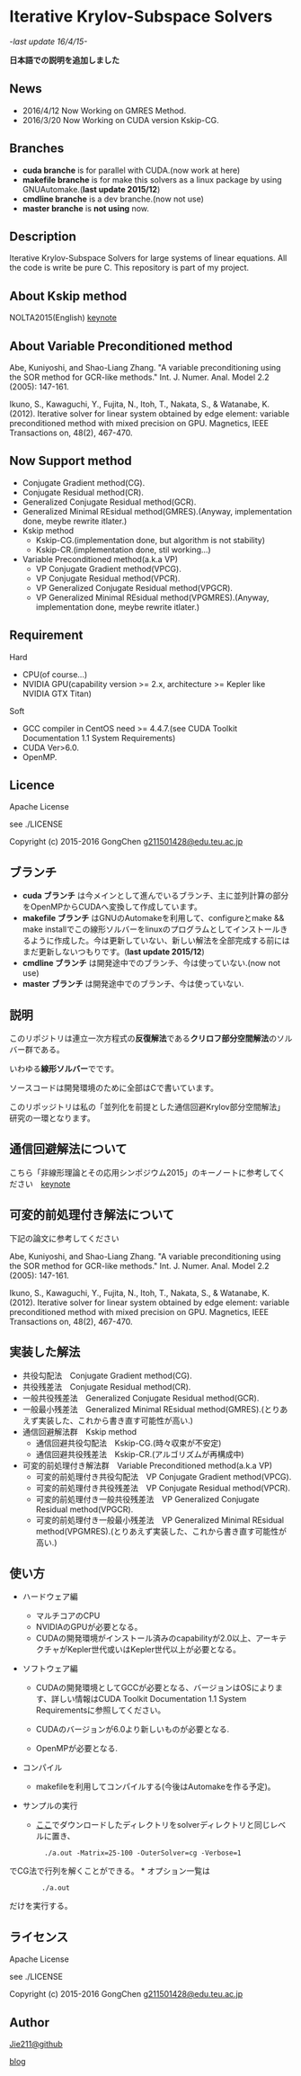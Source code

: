 Iterative Krylov-Subspace Solvers
====
*-last update 16/4/15-*

**日本語での説明を追加しました**
## News
* 2016/4/12 Now Working on GMRES Method.
* 2016/3/20 Now Working on CUDA version Kskip-CG.

## Branches
* **cuda branche** is for parallel with CUDA.(now work at here)
* **makefile branche** is for make this solvers as a linux package by using GNUAutomake.(**last update 2015/12**)
* **cmdline branche** is a dev branche.(now not use)
* **master branche** is **not using** now.

## Description
Iterative Krylov-Subspace Solvers for large systems of linear equations. 
All the code is write be pure C.
This repository is part of my project.

## About Kskip method
NOLTA2015(English) [keynote](https://www.dropbox.com/s/ni0gt1m93izdhem/NOLTA2015_12_3.key?dl=0)

## About Variable Preconditioned method
Abe, Kuniyoshi, and Shao-Liang Zhang. "A variable preconditioning using the SOR method for GCR-like methods." Int. J. Numer. Anal. Model 2.2 (2005): 147-161.

Ikuno, S., Kawaguchi, Y., Fujita, N., Itoh, T., Nakata, S., & Watanabe, K. (2012). Iterative solver for linear system obtained by edge element: variable preconditioned method with mixed precision on GPU. Magnetics, IEEE Transactions on, 48(2), 467-470.

## Now Support method
* Conjugate Gradient method(CG).
* Conjugate Residual method(CR).
* Generalized Conjugate Residual method(GCR).
* Generalized Minimal REsidual method(GMRES).(Anyway, implementation done, meybe rewrite itlater.)
* Kskip method
	- Kskip-CG.(implementation done, but algorithm is not stability)
	- Kskip-CR.(implementation done, stil working...)
* Variable Preconditioned method(a.k.a VP)
	- VP Conjugate Gradient method(VPCG).
	- VP Conjugate Residual method(VPCR).
	- VP Generalized Conjugate Residual method(VPGCR).
  - VP Generalized Minimal REsidual method(VPGMRES).(Anyway, implementation done, meybe rewrite itlater.)

## Requirement
Hard

* CPU(of course...)
* NVIDIA GPU(capability version >= 2.x, architecture >= Kepler like NVIDIA GTX Titan)

Soft

* GCC compiler in CentOS need >= 4.4.7.(see CUDA Toolkit Documentation 1.1 System Requirements)
* CUDA Ver>6.0.
* OpenMP.

## Licence
Apache License

see ./LICENSE

Copyright (c) 2015-2016 GongChen <g211501428@edu.teu.ac.jp>

## ブランチ
* **cuda ブランチ** は今メインとして進んでいるブランチ、主に並列計算の部分をOpenMPからCUDAへ変換して作成しています。
* **makefile ブランチ** はGNUのAutomakeを利用して、configureとmake && make installでこの線形ソルバーをlinuxのプログラムとしてインストールきるように作成した。今は更新していない、新しい解法を全部完成する前にはまだ更新しないつもりです。(**last update 2015/12**)
* **cmdline ブランチ** は開発途中でのブランチ、今は使っていない.(now not use)
* **master ブランチ** は開発途中でのブランチ、今は使っていない.


## 説明
このリポジトリは連立一次方程式の**反復解法**である**クリロフ部分空間解法**のソルバー群である。

いわゆる**線形ソルバー**でです。

ソースコードは開発環境のために全部はCで書いています。

このリポッジトリは私の「並列化を前提とした通信回避Krylov部分空間解法」研究の一環となります。

## 通信回避解法について
こちら「非線形理論とその応用シンポジウム2015」のキーノートに参考してください　[keynote](https://www.dropbox.com/s/ni0gt1m93izdhem/NOLTA2015_12_3.key?dl=0)

## 可変的前処理付き解法について
下記の論文に参考してください

Abe, Kuniyoshi, and Shao-Liang Zhang. "A variable preconditioning using the SOR method for GCR-like methods." Int. J. Numer. Anal. Model 2.2 (2005): 147-161.

Ikuno, S., Kawaguchi, Y., Fujita, N., Itoh, T., Nakata, S., & Watanabe, K. (2012). Iterative solver for linear system obtained by edge element: variable preconditioned method with mixed precision on GPU. Magnetics, IEEE Transactions on, 48(2), 467-470.


## 実装した解法
* 共役勾配法　Conjugate Gradient method(CG).
* 共役残差法　Conjugate Residual method(CR).
* 一般共役残差法　Generalized Conjugate Residual method(GCR).
* 一般最小残差法　Generalized Minimal REsidual method(GMRES).(とりあえず実装した、これから書き直す可能性が高い.)
* 通信回避解法群　Kskip method
	- 通信回避共役勾配法　Kskip-CG.(時々収束が不安定)
	- 通信回避共役残差法　Kskip-CR.(アルゴリズムが再構成中)
* 可変的前処理付き解法群　Variable Preconditioned method(a.k.a VP)
	- 可変的前処理付き共役勾配法　VP Conjugate Gradient method(VPCG).
	- 可変的前処理付き共役残差法　VP Conjugate Residual method(VPCR).
	- 可変的前処理付き一般共役残差法　VP Generalized Conjugate Residual method(VPGCR).
  - 可変的前処理付き一般最小残差法　VP Generalized Minimal REsidual method(VPGMRES).(とりあえず実装した、これから書き直す可能性が高い.)

## 使い方
- ハードウェア編

	* マルチコアのCPU
	* NVIDIAのGPUが必要となる。
	* CUDAの開発環境がインストール済みのcapabilityが2.0以上、アーキテクチャがKepler世代或いはKepler世代以上が必要となる。

- ソフトウェア編

	* CUDAの開発環境としてGCCが必要となる、バージョンはOSによります、詳しい情報はCUDA Toolkit Documentation 1.1 System Requirementsに参照してください。

	* CUDAのバージョンが6.0より新しいものが必要となる.
	* OpenMPが必要となる.
- コンパイル
	* makefileを利用してコンパイルする(今後はAutomakeを作る予定)。

- サンプルの実行
	* [ここ](https://www.dropbox.com/sh/cuvspwrca345www/AABVYFIuHmAAFQTH2vqkztmEa?dl=0)でダウンロードしたディレクトリをsolverディレクトリと同じレベルに置き、
		
			./a.out -Matrix=25-100 -OuterSolver=cg -Verbose=1
でCG法で行列を解くことができる。
	* オプション一覧は

			./a.out
だけを実行する。

## ライセンス
Apache License

see ./LICENSE

Copyright (c) 2015-2016 GongChen <g211501428@edu.teu.ac.jp>

## Author
[Jie211@github](https://github.com/Jie211)

[blog](https://www.jie211.me)

